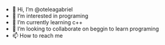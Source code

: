 - 👋 Hi, I’m @oteleagabriel
- 👀 I’m interested in programing
- 🌱 I’m currently learning c++
- 💞️ I’m looking to collaborate on beggin to learn programing 
- 📫 How to reach me 

<!---
oteleagabriel/oteleagabriel is a ✨ special ✨ repository because its `README.md` (this file) appears on your GitHub profile.
You can click the Preview link to take a look at your changes.
--->
